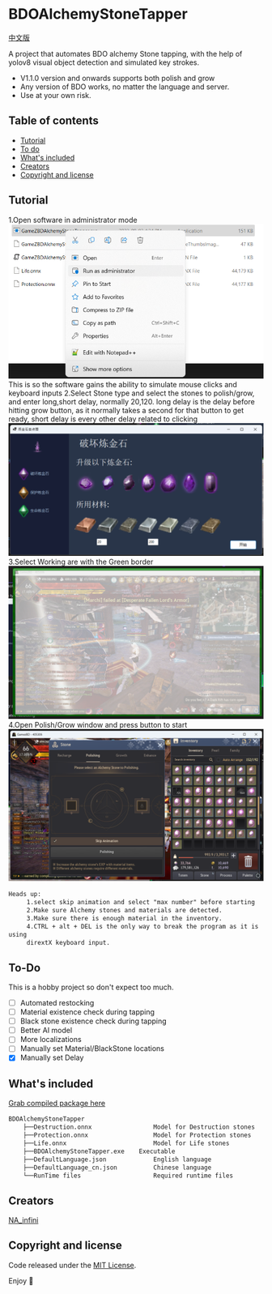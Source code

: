# BDOAlchemyStoneTapper
 [中文版](/README_CN.md)

A project that automates BDO alchemy Stone tapping, with the help of yolov8 visual object 
detection and simulated key strokes.

- V1.1.0 version and onwards supports both polish and grow
- Any version of BDO works, no matter the language and server.
- Use at your own risk.

## Table of contents

- [Tutorial](#Tutorial)
- [To do](#To-Do)
- [What's included](#whats-included)
- [Creators](#creators)
- [Copyright and license](#copyright-and-license)

## Tutorial
1.Open software in administrator mode
![1](MarkDownImages/Tutorial1.png)
This is so the software gains the ability to simulate mouse clicks and keyboard inputs
2.Select Stone type and select the stones to polish/grow, and enter long,short delay, 
normally 20,120. long delay is the delay before hitting grow button, as it normally
takes a second for that button to get ready, short delay is every other delay related to clicking
![2](MarkDownImages/Tutorial2.png)
3.Select Working are with the Green border
![3](MarkDownImages/Tutorial3.png)
4.Open Polish/Grow window and press button to start
![4](MarkDownImages/Tutorial4.png)
```
Heads up:
     1.select skip animation and select "max number" before starting
     2.Make sure Alchemy stones and materials are detected.
     3.Make sure there is enough material in the inventory.
     4.CTRL + alt + DEL is the only way to break the program as it is using 
     dirextX keyboard input.
```

## To-Do

This is a hobby project so don't expect too much.

- [ ] Automated restocking
- [ ] Material existence check during tapping
- [ ] Black stone existence check during tapping
- [ ] Better AI model
- [ ] More localizations
- [ ] Manually set Material/BlackStone locations
- [X] Manually set Delay
## What's included

[Grab compiled package here](https://github.com/NAinfini/BDOAlchemyStoneTapper/releases)

```text
BDOAlchemyStoneTapper
    ├──Destruction.onnx                 Model for Destruction stones
    ├──Protection.onnx                  Model for Protection stones
    ├──Life.onnx                        Model for Life stones
    ├──BDOAlchemyStoneTapper.exe    Executable
    ├──DefaultLanguage.json             English language
    ├──DefaultLanguage_cn.json          Chinese language
    └──RunTime files                    Required runtime files
```

## Creators

[NA_infini](https://github.com/NAinfini)

## Copyright and license

Code released under the [MIT License](https://reponame/blob/master/LICENSE).

Enjoy :metal:
